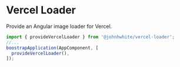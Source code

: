 # Vercel Loader

Provide an Angular image loader for Vercel.

```typescript
import { provideVercelLoader } from '@johnhwhite/vercel-loader';
//...
boostrapApplication(AppComponent, [
  provideVercelLoader(),
]);
```
